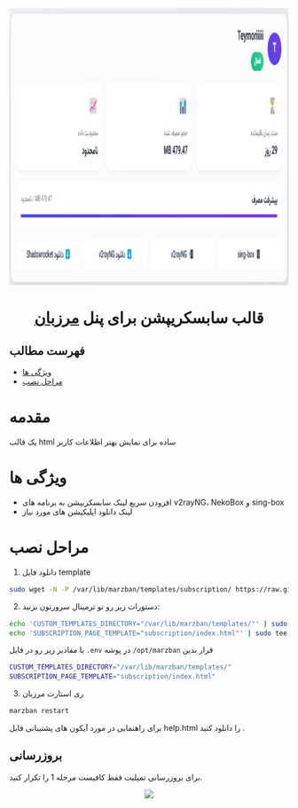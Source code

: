<p align="center">
  <a href="https://github.com/raminol12/marzbanpro" target="_blank" rel="noopener noreferrer">
    <picture>
      <source media="(prefers-color-scheme: dark)" srcset="https://github.com/raminol12/marzbanpro/blob/main/photo_2025-04-11_02-12-22.jpg">
      <img width="680" height="500" src="https://github.com/raminol12/marzbanpro/blob/main/photo_2025-04-11_02-12-22.jpg">
    </picture>
  </a>
</p>
<h1 align="center"/>قالب سابسکریپشن برای پنل  <a href="https://github.com/Gozargah/Marzban">مرزبان</a></h1>

## فهرست مطالب
- [ویژگی‌ ها](#ویژگی-ها)
- [مراحل نصب](#مراحل-نصب)

# مقدمه
یک قالب html ساده برای نمایش بهتر اطلاعات کاربر

# ویژگی ها
- افزودن سریع لینک سابسکریپشن به برنامه های v2rayNG، NekoBox و sing-box
- لینک دانلود اپلیکیشن های مورد نیاز

# مراحل نصب
1. دانلود فایل template
```sh
sudo wget -N -P /var/lib/marzban/templates/subscription/ https://raw.githubusercontent.com/raminol12/marzbanpro/refs/heads/main/index.html
```

2. دستورات زیر رو تو ترمینال سرورتون بزنید:
```sh
echo 'CUSTOM_TEMPLATES_DIRECTORY="/var/lib/marzban/templates/"' | sudo tee -a /opt/marzban/.env
echo 'SUBSCRIPTION_PAGE_TEMPLATE="subscription/index.html"' | sudo tee -a /opt/marzban/.env
```
یا مقادیر زیر رو در فایل `.env` در پوشه `/opt/marzban` قرار بدین
```sh
CUSTOM_TEMPLATES_DIRECTORY="/var/lib/marzban/templates/"
SUBSCRIPTION_PAGE_TEMPLATE="subscription/index.html"
```

3. ری استارت مرزبان
```sh
marzban restart
```

برای راهنمایی در مورد آیکون های پشتیبانی فایل help.html را دانلود کنید .

## بروزرسانی
برای بروزرسانی تمپلیت فقط کافیست مرحله 1 را تکرار کنید.

<center>
<a href="https://www.coffeebede.com/alexporter"><img class="img-fluid" src="https://coffeebede.ir/DashboardTemplateV2/app-assets/images/banner/default-yellow.svg" /></a>




